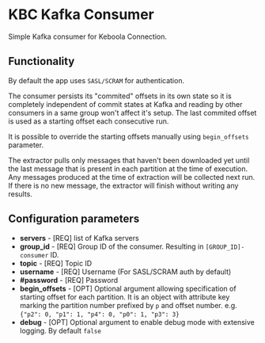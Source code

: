 # KBC Kafka Consumer

Simple Kafka consumer for Keboola Connection.


## Functionality

By default the app uses `SASL/SCRAM` for authentication.

The consumer persists its "commited" offsets in its own state so it is completely independent of commit states 
at Kafka and reading by other consumers in a same group won't affect it's setup. The last commited offset is used as 
a starting offset each consecutive run.

It is possible to override the starting offsets manually using `begin_offsets` parameter.

The extractor pulls only messages that haven't been downloaded yet until the last message that is present in 
each partition at the time of execution. Any messages produced at the time of extraction will be collected next run. 
If there is no new message, the extractor will finish without writing any results.


## Configuration parameters

- **servers** - [REQ] list of Kafka servers
- **group_id** - [REQ] Group ID of the consumer. Resulting in `[GROUP_ID]-consumer` ID.
- **topic** - [REQ] Topic ID
- **username** - [REQ] Username (For SASL/SCRAM auth by default)
- **#password** - [REQ] Password
- **begin_offsets** - [OPT] Optional argument allowing specification of starting offset for each partition.
It is an object with attribute key marking the partition number prefixed by `p` and offset number. 
e.g. `{"p2": 0, "p1": 1, "p4": 0, "p0": 1, "p3": 3}`
- **debug** - [OPT] Optional argument to enable debug mode with extensive logging. By default `false`

